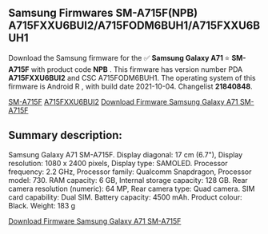 <h2>Samsung Firmwares SM-A715F(NPB) A715FXXU6BUI2/A715FODM6BUH1/A715FXXU6BUH1</h2>
Download the Samsung firmware for the ✅ <strong>Samsung Galaxy A71 </strong> ⭐ <strong>SM-A715F</strong> with product code <strong>NPB</strong> . This firmware has version number PDA <strong>A715FXXU6BUI2</strong> and CSC A715FODM6BUH1. The operating system of this firmware is Android R , with build date 2021-10-04. Changelist <strong>21840848</strong>.


[SM-A715F](https://samfirm.shop/samsung/model/SM-A715F)
[A715FXXU6BUI2](https://samfirm.shop/samsung/pda/A715FXXU6BUI2)
[Download Firmware Samsung Galaxy A71 SM-A715F](https://samfirm.shop/samsung/firmware/462269)
<h2>Summary description:</h2>
<p>Samsung Galaxy A71 SM-A715F. Display diagonal: 17 cm (6.7"), Display resolution: 1080 x 2400 pixels, Display type: SAMOLED. Processor frequency: 2.2 GHz, Processor family: Qualcomm Snapdragon, Processor model: 730. RAM capacity: 6 GB, Internal storage capacity: 128 GB. Rear camera resolution (numeric): 64 MP, Rear camera type: Quad camera. SIM card capability: Dual SIM. Battery capacity: 4500 mAh. Product colour: Black. Weight: 183 g</p>


[Download Firmware Samsung Galaxy A71 SM-A715F](https://samfirm.shop/samsung/firmware/462269)
